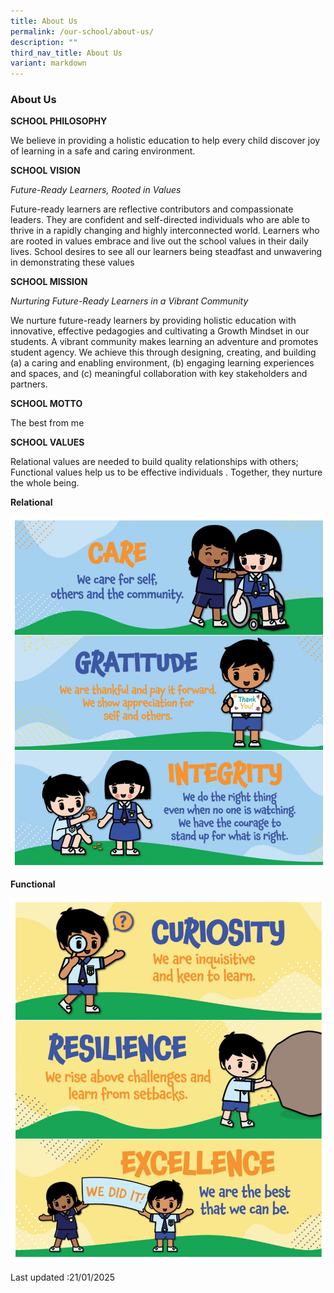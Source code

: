 ```yaml
---
title: About Us
permalink: /our-school/about-us/
description: ""
third_nav_title: About Us
variant: markdown
---
```

### About Us

**SCHOOL PHILOSOPHY**

We believe in providing a holistic education to help every child discover joy of learning in a safe and caring environment.
  
**SCHOOL VISION**

*Future-Ready Learners, Rooted in Values*

Future-ready learners are reflective contributors and compassionate leaders. They are confident and self-directed individuals who are able to thrive in a rapidly changing and highly interconnected world. Learners who are rooted in values embrace and live out the school values in their daily lives. School desires to see all our learners being steadfast and unwavering in demonstrating these values

**SCHOOL MISSION**

*Nurturing Future-Ready Learners in a Vibrant Community*

We nurture future-ready learners by providing holistic education with innovative, effective pedagogies and cultivating a Growth Mindset in our students. A vibrant community makes learning an adventure and promotes student agency. We achieve this through designing, creating, and building (a) a caring and enabling environment,  (b) engaging learning experiences and spaces, and  (c) meaningful collaboration with key stakeholders and partners.


**SCHOOL MOTTO**

The best from me

**SCHOOL VALUES**
  
Relational values are needed to build quality relationships with others; Functional values help us to be effective individuals . Together, they nurture the whole being.
  
	
**Relational**

![](/images/mural1.png)


**Functional**

![](/images/mural2.png)


Last updated :21/01/2025